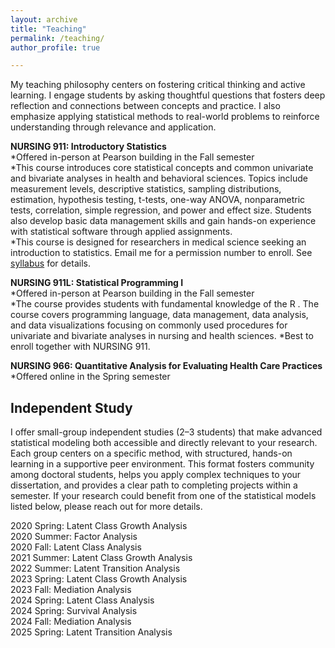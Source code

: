 ```yaml
---
layout: archive
title: "Teaching"
permalink: /teaching/
author_profile: true

---
```

My teaching philosophy centers on fostering critical thinking and active learning. I engage students by asking thoughtful questions that fosters deep reflection and connections between concepts and practice. I also emphasize applying statistical methods to real-world problems to reinforce understanding through relevance and application.

**NURSING 911: Introductory Statistics**<br>
*Offered in-person at Pearson building in the Fall semester<br>
*This course introduces core statistical concepts and common univariate and bivariate analyses in health and behavioral sciences. 
Topics include measurement levels, descriptive statistics, sampling distributions, estimation, hypothesis testing, t-tests, one-way ANOVA, nonparametric tests, correlation, simple regression, and power and effect size. 
Students also develop basic data management skills and gain hands-on experience with statistical software through applied assignments.<br>
*This course is designed for researchers in medical science seeking an introduction to statistics. Email me for a permission number to enroll. See [syllabus](../_teaching/N911_syllabus.doc) for details.

**NURSING 911L: Statistical Programming I**<br>
*Offered in-person at Pearson building in the Fall semester<br>
*The course provides students with fundamental knowledge of the R . 
The course covers programming language, data management, data analysis, and data visualizations focusing on commonly used procedures for univariate and bivariate analyses in nursing and health sciences. 
*Best to enroll together with NURSING 911. 

**NURSING 966: Quantitative Analysis for Evaluating Health Care Practices**<br>
*Offered online in the Spring semester<br>

      
Independent Study
-----
I offer small-group independent studies (2–3 students) that make advanced statistical modeling both accessible and directly relevant to your research. 
Each group centers on a specific method, with structured, hands-on learning in a supportive peer environment. This format fosters community among doctoral students, helps you apply complex techniques to your dissertation, and provides a clear path to completing projects within a semester. 
If your research could benefit from one of the statistical models listed below, please reach out for more details.

2020 Spring: Latent Class Growth Analysis<br>
2020 Summer: Factor Analysis<br>
2020 Fall: Latent Class Analysis<br>
2021 Summer: Latent Class Growth Analysis<br>
2022 Summer: Latent Transition Analysis<br>
2023 Spring: Latent Class Growth Analysis<br>
2023 Fall: Mediation Analysis<br>
2024 Spring: Latent Class Analysis<br>
2024 Spring: Survival Analysis<br>
2024 Fall: Mediation Analysis<br>
2025 Spring: Latent Transition Analysis<br>